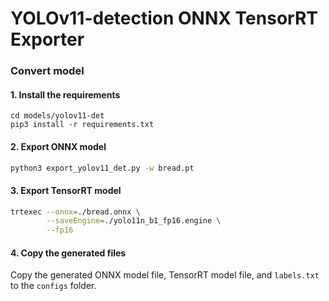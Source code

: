 # YOLOv11-detection ONNX TensorRT Exporter

### Convert model

#### 1. Install the requirements
```
cd models/yolov11-det
pip3 install -r requirements.txt
```

#### 2. Export ONNX model
```bash
python3 export_yolov11_det.py -w bread.pt
```

#### 3. Export TensorRT model
```bash
trtexec --onnx=./bread.onnx \
        --saveEngine=./yolo11n_b1_fp16.engine \
        --fp16
```

#### 4. Copy the generated files
Copy the generated ONNX model file, TensorRT model file, and `labels.txt` to the `configs` folder.
